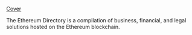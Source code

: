 [Cover](github.com/open-esq/Ethereum-Directory/Cover.png)

The Ethereum Directory is a compilation of business, financial, and legal solutions hosted on the Ethereum blockchain.
